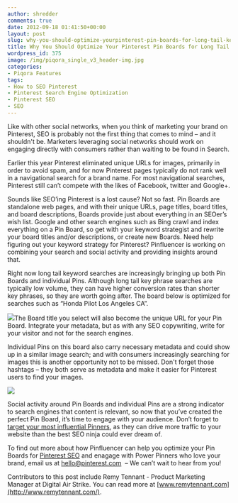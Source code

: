 ```yaml
---
author: shredder
comments: true
date: 2012-09-18 01:41:50+00:00
layout: post
slug: why-you-should-optimize-yourpinterest-pin-boards-for-long-tail-keyword-searches
title: Why You Should Optimize Your Pinterest Pin Boards for Long Tail Keyword Searches?
wordpress_id: 375
image: /img/piqora_single_v3_header-img.jpg
categories:
- Piqora Features
tags:
- How to SEO Pinterest
- Pinterest Search Engine Optimization
- Pinterest SEO
- SEO
---
```


Like with other social networks, when you think of marketing your brand on Pinterest, SEO is probably not the first thing that comes to mind – and it shouldn't be. Marketers leveraging social networks should work on engaging directly with consumers rather than waiting to be found in Search.

Earlier this year Pinterest eliminated unique URLs for images, primarily in order to avoid spam, and for now Pinterest pages typically do not rank well in a navigational search for a brand name. For most navigational searches, Pinterest still can’t compete with the likes of Facebook, twitter and Google+.<!-- more -->

Sounds like SEO’ing Pinterest is a lost cause? Not so fast. Pin Boards are standalone web pages, and with their unique URLs, page titles, board titles, and board descriptions, Boards provide just about everything in an SEOer’s wish list. Google and other search engines such as Bing crawl and index everything on a Pin Board, so get with your keyword strategist and rewrite your board titles and/or descriptions, or create new Boards. Need help figuring out your keyword strategy for Pinterest? Pinfluencer is working on combining your search and social activity and providing insights around that.

Right now long tail keyword searches are increasingly bringing up both Pin Boards and individual Pins. Although long tail key phrase searches are typically low volume, they can have higher conversion rates than shorter key phrases, so they are worth going after. The board below is optimized for searches such as “Honda Pilot Los Angeles CA”.



[![](http://blog.pinfluencer.com/wp-content/uploads/2012/09/Jondas-on-LA1.jpg)](http://blog.pinfluencer.com/wp-content/uploads/2012/09/Jondas-on-LA1.jpg)The Board title you select will also become the unique URL for your Pin Board. Integrate your metadata, but as with any SEO copywriting, write for your visitor and not for the search engines.

Individual Pins on this board also carry necessary metadata and could show up in a similar image search; and with consumers increasingly searching for images this is another opportunity not to be missed. Don't forget those hashtags – they both serve as metadata and make it easier for Pinterest users to find your images.

[![](http://blog.pinfluencer.com/wp-content/uploads/2012/09/Morm-Reeves-Honda.jpg)](http://blog.pinfluencer.com/wp-content/uploads/2012/09/Morm-Reeves-Honda.jpg)

Social activity around Pin Boards and individual Pins are a strong indicator to search engines that content is relevant, so now that you’ve created the perfect Pin Board, it’s time to engage with your audience. Don’t forget to [target your most influential Pinners](http://blog.pinfluencer.com/why-influential-pinners-matter/), as they can drive more traffic to your website than the best SEO ninja could ever dream of.

To find out more about how Pinfluencer can help you optimize your Pin Boards for [Pinterest SEO](http://www.pinfluencer.com) and enagage with Power Pinners who love your brand, email us at [hello@pinterest.com](mailto:hello@pinterest.com)  – We can’t wait to hear from you!

Contributors to this post include Remy Tennant - Product Marketing Manager at Digital Air Strike. You can read more at [www.remytennant.com](http://www.remytennant.com/).
